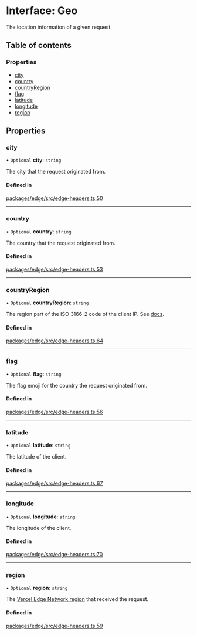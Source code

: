 # Interface: Geo

The location information of a given request.

## Table of contents

### Properties

- [city](Geo.md#city)
- [country](Geo.md#country)
- [countryRegion](Geo.md#countryregion)
- [flag](Geo.md#flag)
- [latitude](Geo.md#latitude)
- [longitude](Geo.md#longitude)
- [region](Geo.md#region)

## Properties

### city

• `Optional` **city**: `string`

The city that the request originated from.

#### Defined in

[packages/edge/src/edge-headers.ts:50](https://github.com/vercel/vercel/blob/main/packages/edge/src/edge-headers.ts#L50)

---

### country

• `Optional` **country**: `string`

The country that the request originated from.

#### Defined in

[packages/edge/src/edge-headers.ts:53](https://github.com/vercel/vercel/blob/main/packages/edge/src/edge-headers.ts#L53)

---

### countryRegion

• `Optional` **countryRegion**: `string`

The region part of the ISO 3166-2 code of the client IP.
See [docs](https://vercel.com/docs/concepts/edge-network/headers#x-vercel-ip-country-region).

#### Defined in

[packages/edge/src/edge-headers.ts:64](https://github.com/vercel/vercel/blob/main/packages/edge/src/edge-headers.ts#L64)

---

### flag

• `Optional` **flag**: `string`

The flag emoji for the country the request originated from.

#### Defined in

[packages/edge/src/edge-headers.ts:56](https://github.com/vercel/vercel/blob/main/packages/edge/src/edge-headers.ts#L56)

---

### latitude

• `Optional` **latitude**: `string`

The latitude of the client.

#### Defined in

[packages/edge/src/edge-headers.ts:67](https://github.com/vercel/vercel/blob/main/packages/edge/src/edge-headers.ts#L67)

---

### longitude

• `Optional` **longitude**: `string`

The longitude of the client.

#### Defined in

[packages/edge/src/edge-headers.ts:70](https://github.com/vercel/vercel/blob/main/packages/edge/src/edge-headers.ts#L70)

---

### region

• `Optional` **region**: `string`

The [Vercel Edge Network region](https://vercel.com/docs/concepts/edge-network/regions) that received the request.

#### Defined in

[packages/edge/src/edge-headers.ts:59](https://github.com/vercel/vercel/blob/main/packages/edge/src/edge-headers.ts#L59)
